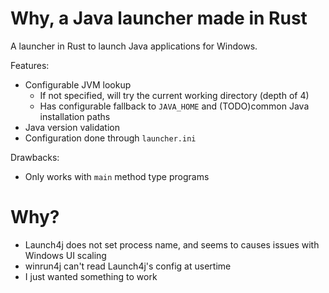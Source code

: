 # Why, a Java launcher made in Rust

A launcher in Rust to launch Java applications for Windows.

Features:
- Configurable JVM lookup
  - If not specified, will try the current working directory (depth of 4)
  - Has configurable fallback to `JAVA_HOME` and (TODO)common Java installation paths
- Java version validation
- Configuration done through `launcher.ini`

Drawbacks:
- Only works with `main` method type programs

# Why?
- Launch4j does not set process name, and seems to causes issues with Windows UI scaling
- winrun4j can't read Launch4j's config at usertime
- I just wanted something to work